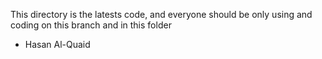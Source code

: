 This directory is the latests code, and everyone should be only using and coding on this branch and in this folder 
- Hasan Al-Quaid
